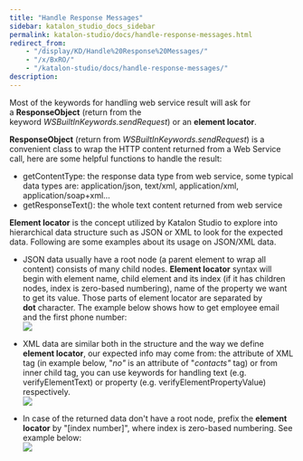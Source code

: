 ```yaml
---
title: "Handle Response Messages" 
sidebar: katalon_studio_docs_sidebar
permalink: katalon-studio/docs/handle-response-messages.html 
redirect_from:
    - "/display/KD/Handle%20Response%20Messages/"
    - "/x/BxRO/"
    - "/katalon-studio/docs/handle-response-messages/"
description: 
---
```

Most of the keywords for handling web service result will ask for a **ResponseObject** (return from the keyword _WSBuiltInKeywords.sendRequest_) or an **element locator**.

**ResponseObject** (return from _WSBuiltInKeywords.sendRequest_) is a convenient class to wrap the HTTP content returned from a Web Service call, here are some helpful functions to handle the result:

*   getContentType: the response data type from web service, some typical data types are: application/json, text/xml, application/xml, application/soap+xml…
*   getResponseText(): the whole text content returned from web service

**Element locator** is the concept utilized by Katalon Studio to explore into hierarchical data structure such as JSON or XML to look for the expected data. Following are some examples about its usage on JSON/XML data.

*   JSON data usually have a root node (a parent element to wrap all content) consists of many child nodes. **Element locator** syntax will begin with element name, child element and its index (if it has children nodes, index is zero-based numbering), name of the property we want to get its value. Those parts of element locator are separated by **dot** character. The example below shows how to get employee email and the first phone number:  
    ![](../../images/katalon-studio/docs/handle-response-messages/1.png)

*   XML data are similar both in the structure and the way we define **element locator**, our expected info may come from: the attribute of XML tag (in example below, "_no"_ is an attribute of "_contacts"_ tag) or from inner child tag, you can use keywords for handling text (e.g. verifyElementText) or property (e.g. verifyElementPropertyValue) respectively.  
    ![](../../images/katalon-studio/docs/handle-response-messages/2.png)

*   In case of the returned data don't have a root node, prefix the **element locator** by "\[index number\]", where index is zero-based numbering. See example below:  
    ![](../../images/katalon-studio/docs/handle-response-messages/3.png)